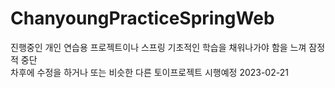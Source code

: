 # ChanyoungPracticeSpringWeb

진행중인 개인  연습용 프로젝트이나 스프링 기초적인 학습을 채워나가야 함을 느껴 잠정적 중단 <br>
차후에 수정을 하거나 또는 비슷한 다른 토이프로젝트 시행예정
2023-02-21
